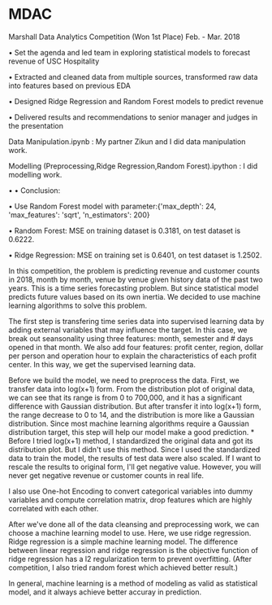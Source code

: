 # MDAC
Marshall Data Analytics Competition (Won 1st Place)               Feb. - Mar. 2018

•	Set the agenda and led team in exploring statistical models to forecast revenue of USC Hospitality

•	Extracted and cleaned data from multiple sources, transformed raw data into features based on previous EDA

•	Designed Ridge Regression and Random Forest models to predict revenue

•	Delivered results and recommendations to senior manager and judges in the presentation

Data Manipulation.ipynb : My partner Zikun and I did data manipulation work.

Modelling (Preprocessing,Ridge Regression,Random Forest).ipython : I did modelling work.

•	•	Conclusion:

•	Use Random Forest model with parameter:{'max_depth': 24, 'max_features': 'sqrt', 'n_estimators': 200}

•	Random Forest: MSE on training dataset is 0.3181, on test dataset is 0.6222.

•	Ridge Regression: MSE on training set  is 0.6401, on test dataset is 1.2502.

In this competition, the problem is predicting revenue and customer counts in 2018, month by month, venue by venue given history data of the past two years. This is a time series forecasting problem. But since statistical model predicts future values based on its own inertia. We decided to use machine learning algorithms to solve this problem.

The first step is transfering time series data into supervised learning data by adding external variables that may influence the target. In this case, we break out seansonality using three features: month, semester and # days opened in that month. We also add four features: profit center, region, dollar per person and operation hour to explain the characteristics of each profit center. In this way, we get the supervised learning data.

Before we build the model, we need to preprocess the data. First, we transfer data into log(x+1) form. From the distribution plot of original data, we can see that its range is from 0 to 700,000, and it has a significant difference with Gaussian distribution. But after transfer it into log(x+1) form, the range decrease to 0 to 14, and the distribution is more like a Gaussian distribution. Since most machine learning algorithms require a Gaussian distribution target, this step will help our model make a good prediction. * Before I tried log(x+1) method, I standardized the original data and got its distribution plot. But I didn't use this method. Since I used the standardized data to train the model, the results of test data were also scaled. If I want to rescale the results to original form, I'll get negative value. However, you will never get negative revenue or customer counts in real life.
 
I also use One-hot Encoding to convert categorical variables into dummy variables and compute correlation matrix, drop features which are highly correlated with each other.

After we've done all of the data cleansing and preprocessing work, we can choose a machine learning model to use. Here, we use ridge regression. Ridge regression is a simple machine learning model. The difference between linear regression and ridge regression is the objective function of ridge regression has a l2 regularization term to prevent overfitting. (After competition, I also tried random forest which achieved better result.)

In general, machine learning is a method of modeling as valid as statistical model, and it always achieve better accuray in prediction.

